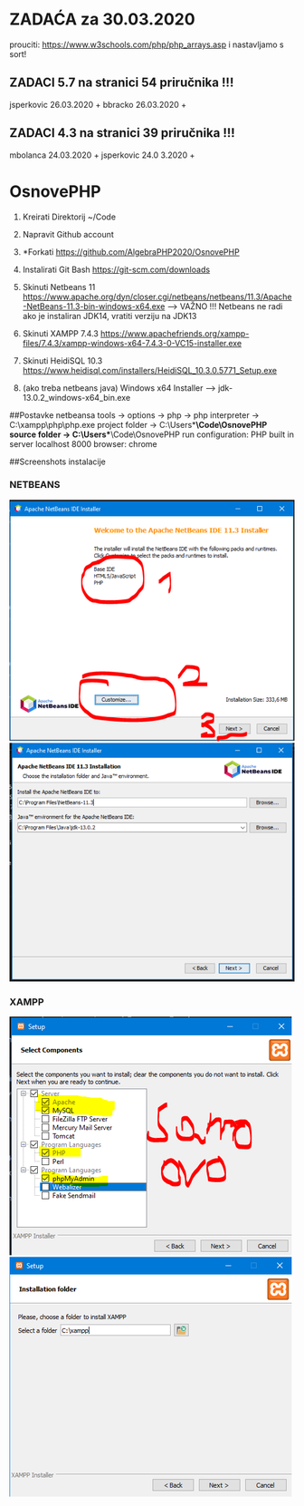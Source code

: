 # ZADAĆA za 30.03.2020
prouciti: https://www.w3schools.com/php/php_arrays.asp
i nastavljamo s sort!

## ZADACI 5.7 na stranici 54 priručnika !!!
jsperkovic 26.03.2020 +
bbracko 26.03.2020 +

## ZADACI 4.3 na stranici 39 priručnika !!!
mbolanca 24.03.2020 +
jsperkovic 24.0 3.2020 +

    
# OsnovePHP

1. Kreirati Direktorij ~/Code
2. Napravit Github account
3. *Forkati https://github.com/AlgebraPHP2020/OsnovePHP
4. Instalirati Git Bash  https://git-scm.com/downloads
5. Skinuti Netbeans 11 https://www.apache.org/dyn/closer.cgi/netbeans/netbeans/11.3/Apache-NetBeans-11.3-bin-windows-x64.exe
   --> VAŽNO !!! Netbeans ne radi ako je instaliran JDK14, vratiti verziju na JDK13

6. Skinuti XAMPP 7.4.3 https://www.apachefriends.org/xampp-files/7.4.3/xampp-windows-x64-7.4.3-0-VC15-installer.exe
7. Skinuti HeidiSQL 10.3 https://www.heidisql.com/installers/HeidiSQL_10.3.0.5771_Setup.exe
8. (ako treba netbeans java) Windows x64 Installer -->  jdk-13.0.2_windows-x64_bin.exe

##Postavke netbeansa
tools -> options -> php -> php interpreter -> C:\xampp\php\php.exe
project folder -> C:\Users\*****\Code\OsnovePHP
source folder -> C:\Users\*****\Code\OsnovePHP
run configuration: PHP built in server
localhost 
8000
browser: chrome

##Screenshots instalacije

### NETBEANS

![alt text](https://github.com/AlgebraPHP2020/OsnovePHP/blob/master/screenshots/instalacija-netBeans.PNG "Netbeans instalacija")
![alt text](https://github.com/AlgebraPHP2020/OsnovePHP/blob/master/screenshots/netbeans-lokacija.PNG "Netbeans lokacija")

### XAMPP
![alt text](https://github.com/AlgebraPHP2020/OsnovePHP/blob/master/screenshots/Xampp_instalacija.PNG "XAMPP instalacija")
![alt text](https://github.com/AlgebraPHP2020/OsnovePHP/blob/master/screenshots/lokacija_Xampp.PNG "XAMPP lokacija")
